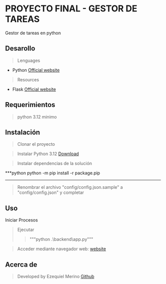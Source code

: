 # PROYECTO FINAL - GESTOR DE TAREAS
Gestor de tareas en python

## Desarollo
> Lenguages

* Python [Official website](https://www.python.org/)

> Resources

* Flask [Official website](https://flask.palletsprojects.com/en/2.0.x/)

## Requerimientos
> python 3.12 minimo


## Instalación
> Clonar el proyecto

> Instalar Python 3.12 [Download](https://www.python.org/downloads/release/python-312/)

> Instalar dependencias de la solución

***python
    python -m pip install -r package.pip
***

> Renombrar el archivo "config/config.json.sample" a "config/config.json" y completar

## Uso

Iniciar Procesos

> Ejecutar
>> """python .\backend\app.py"""

> Acceder mediante navegador web: [website](http://127.0.0.1:8080)

## Acerca de
> Developed by Ezequiel Merino [Github](https://github.com/merinocabreraezequiel)

